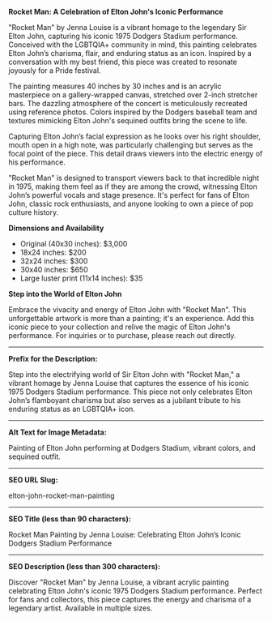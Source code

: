 **Rocket Man: A Celebration of Elton John's Iconic Performance**

"Rocket Man" by Jenna Louise is a vibrant homage to the legendary Sir Elton John, capturing his iconic 1975 Dodgers Stadium performance. Conceived with the LGBTQIA+ community in mind, this painting celebrates Elton John’s charisma, flair, and enduring status as an icon. Inspired by a conversation with my best friend, this piece was created to resonate joyously for a Pride festival.

The painting measures 40 inches by 30 inches and is an acrylic masterpiece on a gallery-wrapped canvas, stretched over 2-inch stretcher bars. The dazzling atmosphere of the concert is meticulously recreated using reference photos. Colors inspired by the Dodgers baseball team and textures mimicking Elton John's sequined outfits bring the scene to life.

Capturing Elton John’s facial expression as he looks over his right shoulder, mouth open in a high note, was particularly challenging but serves as the focal point of the piece. This detail draws viewers into the electric energy of his performance.

"Rocket Man" is designed to transport viewers back to that incredible night in 1975, making them feel as if they are among the crowd, witnessing Elton John’s powerful vocals and stage presence. It's perfect for fans of Elton John, classic rock enthusiasts, and anyone looking to own a piece of pop culture history.

**Dimensions and Availability**

- Original (40x30 inches): $3,000
- 18x24 inches: $200
- 32x24 inches: $300
- 30x40 inches: $650
- Large luster print (11x14 inches): $35

**Step into the World of Elton John**

Embrace the vivacity and energy of Elton John with "Rocket Man". This unforgettable artwork is more than a painting; it's an experience. Add this iconic piece to your collection and relive the magic of Elton John's performance. For inquiries or to purchase, please reach out directly. 

---

**Prefix for the Description:**

Step into the electrifying world of Sir Elton John with "Rocket Man," a vibrant homage by Jenna Louise that captures the essence of his iconic 1975 Dodgers Stadium performance. This piece not only celebrates Elton John’s flamboyant charisma but also serves as a jubilant tribute to his enduring status as an LGBTQIA+ icon.

---

**Alt Text for Image Metadata:**

Painting of Elton John performing at Dodgers Stadium, vibrant colors, and sequined outfit.

---

**SEO URL Slug:**

elton-john-rocket-man-painting

---

**SEO Title (less than 90 characters):**

Rocket Man Painting by Jenna Louise: Celebrating Elton John’s Iconic Dodgers Stadium Performance

---

**SEO Description (less than 300 characters):**

Discover "Rocket Man" by Jenna Louise, a vibrant acrylic painting celebrating Elton John's iconic 1975 Dodgers Stadium performance. Perfect for fans and collectors, this piece captures the energy and charisma of a legendary artist. Available in multiple sizes.